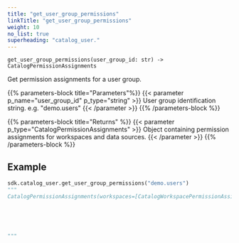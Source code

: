 ```yaml
---
title: "get_user_group_permissions"
linkTitle: "get_user_group_permissions"
weight: 10
no_list: true
superheading: "catalog_user."
---
```




``get_user_group_permissions(user_group_id: str) -> CatalogPermissionAssignments``

Get permission assignments for a user group.

{{% parameters-block title="Parameters"%}}
{{< parameter p_name="user_group_id" p_type="string" >}}
User group identification string. e.g. "demo.users"
{{< /parameter >}}
{{% /parameters-block %}}

{{% parameters-block title="Returns" %}}
{{< parameter p_type="CatalogPermissionAssignments" >}}
Object containing permission assignments for workspaces and data sources.
{{< /parameter >}}
{{% /parameters-block %}}

## Example

```python
sdk.catalog_user.get_user_group_permissions("demo.users")
"""
CatalogPermissionAssignments(workspaces=[CatalogWorkspacePermissionAssignment(id='demo_west',
                                                                              permissions=['VIEW', 'CREATE_AUTOMATION',
                                                                                           'EXPORT_PDF',
                                                                                           'CREATE_FILTER_VIEW'],
                                                                              hierarchy_permissions=[],
                                                                              name='Demo West')], data_sources=[])
"""
```
